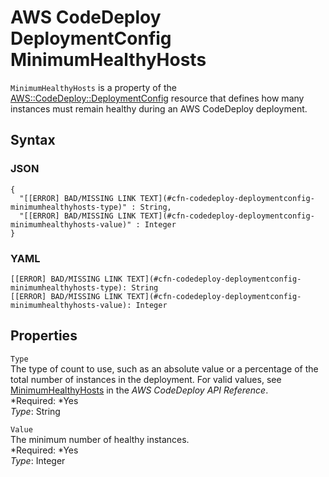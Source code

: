 # AWS CodeDeploy DeploymentConfig MinimumHealthyHosts<a name="aws-properties-codedeploy-deploymentconfig-minimumhealthyhosts"></a>

`MinimumHealthyHosts` is a property of the [AWS::CodeDeploy::DeploymentConfig](aws-resource-codedeploy-deploymentconfig.md) resource that defines how many instances must remain healthy during an AWS CodeDeploy deployment\.

## Syntax<a name="w3ab2c21c14d311b5"></a>

### JSON<a name="aws-properties-codedeploy-deploymentconfig-minimumhealthyhosts-syntax.json"></a>

```
{
  "[[ERROR] BAD/MISSING LINK TEXT](#cfn-codedeploy-deploymentconfig-minimumhealthyhosts-type)" : String,
  "[[ERROR] BAD/MISSING LINK TEXT](#cfn-codedeploy-deploymentconfig-minimumhealthyhosts-value)" : Integer
}
```

### YAML<a name="aws-properties-codedeploy-deploymentconfig-minimumhealthyhosts-syntax.yaml"></a>

```
[[ERROR] BAD/MISSING LINK TEXT](#cfn-codedeploy-deploymentconfig-minimumhealthyhosts-type): String
[[ERROR] BAD/MISSING LINK TEXT](#cfn-codedeploy-deploymentconfig-minimumhealthyhosts-value): Integer
```

## Properties<a name="w3ab2c21c14d311b7"></a>

`Type`  
The type of count to use, such as an absolute value or a percentage of the total number of instances in the deployment\. For valid values, see [MinimumHealthyHosts](http://docs.aws.amazon.com/codedeploy/latest/APIReference/API_MinimumHealthyHosts.html) in the *AWS CodeDeploy API Reference*\.  
*Required: *Yes  
*Type*: String

`Value`  
The minimum number of healthy instances\.  
*Required: *Yes  
*Type*: Integer
